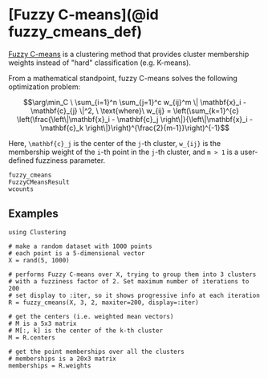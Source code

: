 # [Fuzzy C-means](@id fuzzy_cmeans_def)

[Fuzzy C-means](https://en.wikipedia.org/wiki/Fuzzy_clustering#Fuzzy_C-means_clustering)
is a clustering method that provides cluster membership weights instead
of "hard" classification (e.g. K-means).

From a mathematical standpoint, fuzzy C-means solves the following
optimization
problem:
```math
\arg\min_C \ \sum_{i=1}^n \sum_{j=1}^c w_{ij}^m \| \mathbf{x}_i - \mathbf{c}_{j} \|^2, \
\text{where}\ w_{ij} = \left(\sum_{k=1}^{c} \left(\frac{\left\|\mathbf{x}_i - \mathbf{c}_j \right\|}{\left\|\mathbf{x}_i - \mathbf{c}_k \right\|}\right)^{\frac{2}{m-1}}\right)^{-1}
```

Here, ``\mathbf{c}_j`` is the center of the ``j``-th cluster, ``w_{ij}``
is the membership weight of the ``i``-th point in the ``j``-th cluster,
and ``m > 1`` is a user-defined fuzziness parameter.

```@docs
fuzzy_cmeans
FuzzyCMeansResult
wcounts
```

## Examples

```@example
using Clustering

# make a random dataset with 1000 points
# each point is a 5-dimensional vector
X = rand(5, 1000)

# performs Fuzzy C-means over X, trying to group them into 3 clusters
# with a fuzziness factor of 2. Set maximum number of iterations to 200
# set display to :iter, so it shows progressive info at each iteration
R = fuzzy_cmeans(X, 3, 2, maxiter=200, display=:iter)

# get the centers (i.e. weighted mean vectors)
# M is a 5x3 matrix
# M[:, k] is the center of the k-th cluster
M = R.centers

# get the point memberships over all the clusters
# memberships is a 20x3 matrix
memberships = R.weights
```
